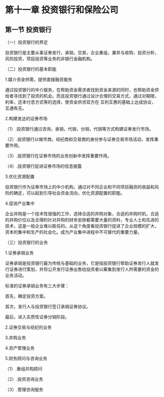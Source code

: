 # 第十一章 投资银行和保险公司 #


## 第一节 投资银行 ##

（一）投资银行的界定

投资银行是主要从事证券发行，承销，交易，企业重组，兼并与收购，投资分析，风险投资，项目投资等业务的非银行金融机构。

（二）投资银行的基本职能

1.媒介资金供需，提供直接融资服务

通过投资银行的中介服务，在帮助资金需求者找到资金来源的同时，也帮助资金供给者寻找到了投资的机会。而且投资银行通过设计合理的交易方式，通过对期限，利率，还本付息方式等的选择，使资金供求双方在 互利互惠的基础上达成协议，互通有无。

2.构建发达的证券市场

（1）.投资银行通过咨询，承销，代销，分销，代销等方式构建证券发行市场。

（2）.投资银行以做市商，经纪商和交易商的身份参与证券交易市场活动，发挥重要作用。

（3）.投资银行在证券市场的业务创新中发挥重要作用。

（4）.投资银行促进证券市场的信息披露

3.优化资源配置

投资银行作为证券市场上的中介机构，通过对不同企业和不同项目融资的收益和风险的确定，可以起到引导社会资金流向，优化资源配置的职能。

4.促进产业集中

企业并购是一个技术性很强的工作，选择合适的并购对象，合适的并购时机，合适的并购价位以及合理的针对并购的财务安排都需要大量的资料，专业人士和先进的技术，这是一般企业难以胜任的。从这个角度看投资银行促进了企业规模的扩大，资本的集中和生产的社会化。成为产业集中进程中不可替代的重要力量。

（三）投资银行的业务

1.证券承销业务

证券承销是投资银行最为传统与基础的业务，它是指投资银行帮助证券发行人就发行证券进行策划，并将公开发行证券出售给投资者以筹集到发行人所需要的资金的业务活动。

标准的证券承销业务有三大步骤：

首先，确定投资方案。

其次，发行人与投资银行签订承销证券协议。

最后，进入实质性证券分销阶段。

2.证券交易与经纪的业务

3.并购业务

4.资产管理业务

5.财务顾问与咨询业务

（1）.重组并购顾问

（2）.投资咨询业务

（3）.管理咨询服务



